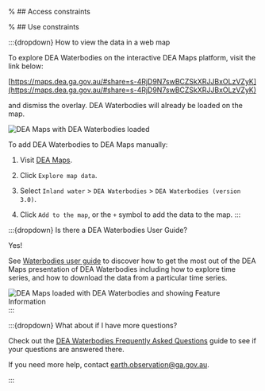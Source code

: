 % ## Access constraints

% ## Use constraints

:::{dropdown} How to view the data in a web map

To explore DEA Waterbodies on the interactive DEA Maps platform, visit the link below:

[https://maps.dea.ga.gov.au/#share=s-4RjD9N7swBCZSkXRJJBxOLzVZyK](https://maps.dea.ga.gov.au/#share=s-4RjD9N7swBCZSkXRJJBxOLzVZyK)

and dismiss the overlay. DEA Waterbodies will already be loaded on the map.

![DEA Maps with DEA Waterbodies loaded](/_files/dea-waterbodies/DEA_Waterbodies_v3.0_overview.jpg)

To add DEA Waterbodies to DEA Maps manually:

1) Visit [DEA Maps](https://maps.dea.ga.gov.au).

2) Click `Explore map data`.

3) Select `Inland water` > `DEA Waterbodies` > `DEA Waterbodies (version 3.0)`. 

4) Click `Add to the map`, or the `+` symbol to add the data to the map.
:::

:::{dropdown} Is there a DEA Waterbodies User Guide?

Yes!

See [Waterbodies user guide](https://www.dea.ga.gov.au/products/dea-waterbodies/user-guide) to discover how to get the most out of the DEA Maps presentation of DEA Waterbodies including how to explore time series, and how to download the data from a particular time series.

![DEA Maps loaded with DEA Waterbodies and showing Feature Information](/_files/dea-waterbodies/DEA_Waterbodies_v3.0_Kati_Thanda.jpg)
:::

:::{dropdown} What about if I have more questions?

Check out the [DEA Waterbodies Frequently Asked Questions](./?tab=faqs) guide to see if your questions are answered there. 

If you need more help, contact earth.observation@ga.gov.au. 

:::

